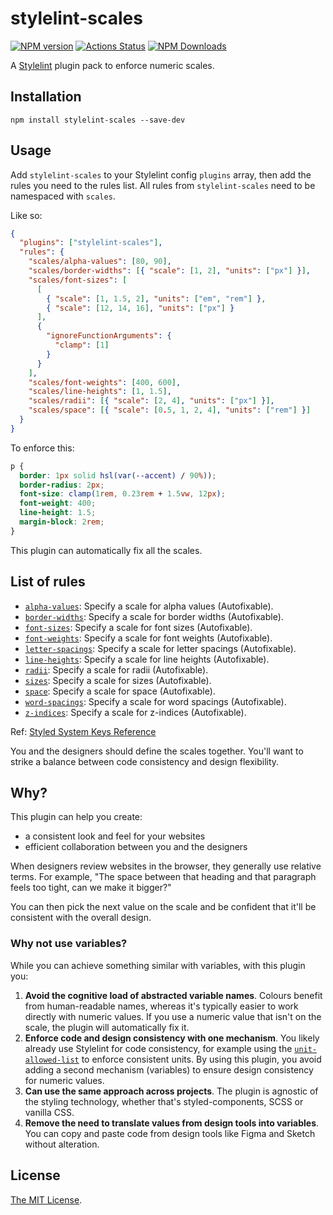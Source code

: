 # stylelint-scales

[![NPM version](https://img.shields.io/npm/v//stylelint-scales.svg)](https://www.npmjs.com/package//stylelint-scales) [![Actions Status](https://github.com/signal-noise/stylelint-scales/workflows/node-ci/badge.svg)](https://github.com/signal-noise/stylelint-scales/actions) [![NPM Downloads](https://img.shields.io/npm/dm//stylelint-scales.svg)](https://npmcharts.com/compare//stylelint-scales?minimal=true)

A [Stylelint](https://stylelint.io) plugin pack to enforce numeric scales.

## Installation

```
npm install stylelint-scales --save-dev
```

## Usage

Add `stylelint-scales` to your Stylelint config `plugins` array, then add the rules you need to the rules list. All rules from `stylelint-scales` need to be namespaced with `scales`.

Like so:

```json
{
  "plugins": ["stylelint-scales"],
  "rules": {
    "scales/alpha-values": [80, 90],
    "scales/border-widths": [{ "scale": [1, 2], "units": ["px"] }],
    "scales/font-sizes": [
      [
        { "scale": [1, 1.5, 2], "units": ["em", "rem"] },
        { "scale": [12, 14, 16], "units": ["px"] }
      ],
      {
        "ignoreFunctionArguments": {
          "clamp": [1]
        }
      }
    ],
    "scales/font-weights": [400, 600],
    "scales/line-heights": [1, 1.5],
    "scales/radii": [{ "scale": [2, 4], "units": ["px"] }],
    "scales/space": [{ "scale": [0.5, 1, 2, 4], "units": ["rem"] }]
  }
}
```

To enforce this:

```css
p {
  border: 1px solid hsl(var(--accent) / 90%));
  border-radius: 2px;
  font-size: clamp(1rem, 0.23rem + 1.5vw, 12px);
  font-weight: 400;
  line-height: 1.5;
  margin-block: 2rem;
}
```

This plugin can automatically fix all the scales.

## List of rules

- [`alpha-values`](./lib/rules/alpha-values/README.md): Specify a scale for alpha values (Autofixable).
- [`border-widths`](./lib/rules/border-widths/README.md): Specify a scale for border widths (Autofixable).
- [`font-sizes`](./lib/rules/font-sizes/README.md): Specify a scale for font sizes (Autofixable).
- [`font-weights`](./lib/rules/font-weights/README.md): Specify a scale for font weights (Autofixable).
- [`letter-spacings`](./lib/rules/letter-spacings/README.md): Specify a scale for letter spacings (Autofixable).
- [`line-heights`](./lib/rules/line-heights/README.md): Specify a scale for line heights (Autofixable).
- [`radii`](./lib/rules/radii/README.md): Specify a scale for radii (Autofixable).
- [`sizes`](./lib/rules/sizes/README.md): Specify a scale for sizes (Autofixable).
- [`space`](./lib/rules/space/README.md): Specify a scale for space (Autofixable).
- [`word-spacings`](./lib/rules/word-spacings/README.md): Specify a scale for word spacings (Autofixable).
- [`z-indices`](./lib/rules/z-indices/README.md): Specify a scale for z-indices (Autofixable).

Ref: [Styled System Keys Reference](https://styled-system.com/theme-specification#key-reference)

You and the designers should define the scales together. You'll want to strike a balance between code consistency and design flexibility.

## Why?

This plugin can help you create:

- a consistent look and feel for your websites
- efficient collaboration between you and the designers

When designers review websites in the browser, they generally use relative terms. For example, "The space between that heading and that paragraph feels too tight, can we make it bigger?"

You can then pick the next value on the scale and be confident that it'll be consistent with the overall design.

### Why not use variables?

While you can achieve something similar with variables, with this plugin you:

1. **Avoid the cognitive load of abstracted variable names**. Colours benefit from human-readable names, whereas it's typically easier to work directly with numeric values. If you use a numeric value that isn't on the scale, the plugin will automatically fix it.
2. **Enforce code and design consistency with one mechanism**. You likely already use Stylelint for code consistency, for example using the [`unit-allowed-list`](https://stylelint.io/user-guide/rules/unit-allowed-list) to enforce consistent units. By using this plugin, you avoid adding a second mechanism (variables) to ensure design consistency for numeric values.
3. **Can use the same approach across projects**. The plugin is agnostic of the styling technology, whether that's styled-components, SCSS or vanilla CSS.
4. **Remove the need to translate values from design tools into variables**. You can copy and paste code from design tools like Figma and Sketch without alteration.

## License

[The MIT License](LICENSE).
